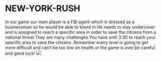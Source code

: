 # NEW-YORK-RUSH
In our game our main player is a FBI agent which is dressed as a businessman so he would be able to blend in.He needs to stay undercover and is assigned to reach a specific area in order to save the citizens from a national threat.They are many challenges.You have until 3:30 to reach your specific area to save the citizens .Remember every level is going to get more difficult and can’t be too low on health or the game is over,be careful and good luck!
<img src= "NEW-YORK-RUSH/NYR IMAGES/Pt.PNG">

